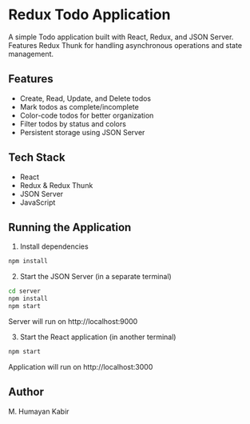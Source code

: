 # Redux Todo Application

A simple Todo application built with React, Redux, and JSON Server. Features Redux Thunk for handling asynchronous operations and state management.

## Features

- Create, Read, Update, and Delete todos
- Mark todos as complete/incomplete
- Color-code todos for better organization
- Filter todos by status and colors
- Persistent storage using JSON Server

## Tech Stack

- React
- Redux & Redux Thunk
- JSON Server
- JavaScript

## Running the Application

1. Install dependencies
```bash
npm install
```

2. Start the JSON Server (in a separate terminal)
```bash
cd server
npm install
npm start
```
Server will run on http://localhost:9000

3. Start the React application (in another terminal)
```bash
npm start
```
Application will run on http://localhost:3000

## Author

M. Humayan Kabir
